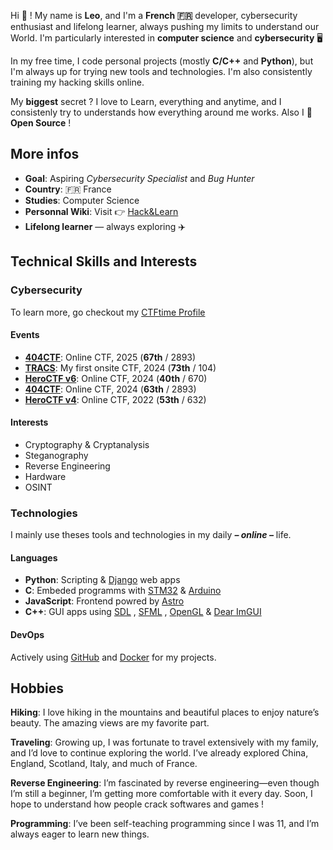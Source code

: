 <div class="text-md text-justify">
<p>Hi 👋 ! My name is <b>Leo</b>, and I'm a <b>French 🇫🇷</b> developer, cybersecurity enthusiast and lifelong learner, always pushing my limits to understand our World. I'm particularly interested in <b>computer science</b> and <b>cybersecurity</b> 🖥️ </p>
<p>
In my free time, I code personal projects (mostly <strong>C/C++</strong> and <strong>Python</strong>),
but I'm always up for trying new tools and technologies. I'm also consistently training my hacking skills online.
</p>
<p>
My <b>biggest</b> secret ? I love to Learn, everything and anytime, and I consistenly try to understands how everything around me works.
Also I 💙 <b>Open Source</b> !
</p>
</div>

## More infos

- **Goal**: Aspiring *Cybersecurity Specialist* and *Bug Hunter*
- **Country**: 🇫🇷 France
- **Studies**: Computer Science
- **Personnal Wiki**: Visit 👉 [Hack&Learn](https://leoraclet.github.io/wiki)
- **Lifelong learner** — always exploring ✈️

## Technical Skills and Interests

### Cybersecurity

To learn more, go checkout my <a class="text-md hover:text-red-500 transition duration-300" target="_blank" href="https://ctftime.org/user/210334">CTFtime Profile</a>

#### Events

- [**404CTF**](https://www.404ctf.fr/ranking_2025.html): Online CTF, 2025 (**67th** / 2893)
- [**TRACS**](https://tracs.viarezo.fr/edition_results/show_student_ranking/2024/): My first onsite CTF, 2024 (**73th** / 104)
- [**HeroCTF v6**](https://ctftime.org/event/2496): Online CTF, 2024 (**40th** / 670)
- [**404CTF**](https://www.404ctf.fr/ranking_2024.html): Online CTF, 2024 (**63th** / 2893)
- [**HeroCTF v4**](https://ctftime.org/event/1663): Online CTF, 2022 (**53th** / 632)

#### Interests

- Cryptography & Cryptanalysis
- Steganography
- Reverse Engineering
- Hardware
- OSINT

### Technologies

I mainly use theses tools and technologies in my daily ***– online –*** life.

#### Languages

- **Python**: Scripting & [Django](https://www.djangoproject.com/) web apps
- **C**: Embeded programms with [STM32](https://www.st.com/) & [Arduino](https://www.arduino.cc/)
- **JavaScript**: Frontend powred by [Astro](https://astro.build/)
- **C++**: GUI apps using [SDL](https://www.libsdl.org/) , [SFML](https://www.sfml-dev.org/) , [OpenGL](https://www.opengl.org/) & [Dear ImGUI](https://github.com/ocornut/imgui)

#### DevOps

Actively using [GitHub](https://github.com/) and [Docker](https://www.docker.com/) for my projects.

## Hobbies

**Hiking**: I love hiking in the mountains and beautiful places to enjoy nature’s beauty. The amazing views are my favorite part.

**Traveling**: Growing up, I was fortunate to travel extensively with my family, and I’d love to continue exploring the world. I’ve already explored China, England, Scotland, Italy, and much of France.

**Reverse Engineering**: I’m fascinated by reverse engineering—even though I’m still a beginner, I’m getting more comfortable with it every day. Soon, I hope to understand how people crack softwares and games !

**Programming**: I’ve been self-teaching programming since I was 11, and I’m always eager to learn new things.
